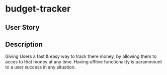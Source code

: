 # budget-tracker

## User Story 

## Description
Giving Users a fast & easy way to track there money, by allowing them to acces to that money at any time. Having offline functionality is parammount to a user success in any situation.

